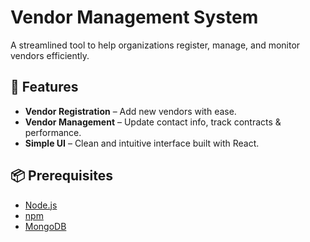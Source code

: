 # Vendor Management System

A streamlined tool to help organizations register, manage, and monitor vendors efficiently.

## 🚀 Features

- **Vendor Registration** – Add new vendors with ease.  
- **Vendor Management** – Update contact info, track contracts & performance.  
- **Simple UI** – Clean and intuitive interface built with React.

## 📦 Prerequisites

- [Node.js](https://nodejs.org/)
- [npm](https://www.npmjs.com/)
- [MongoDB](https://www.mongodb.com/)

